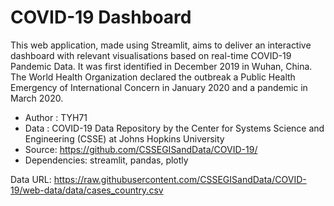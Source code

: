 # COVID-19 Dashboard

This web application, made using Streamlit, aims to deliver an interactive dashboard with relevant visualisations based on real-time COVID-19 Pandemic Data. It was first identified in December 2019 in Wuhan, China. The World Health Organization declared the outbreak a Public Health Emergency of International Concern in January 2020 and a pandemic in March 2020.

- Author : TYH71
- Data : COVID-19 Data Repository by the Center for Systems Science and Engineering (CSSE) at Johns Hopkins University
- Source: https://github.com/CSSEGISandData/COVID-19/
- Dependencies: streamlit, pandas, plotly

Data URL: https://raw.githubusercontent.com/CSSEGISandData/COVID-19/web-data/data/cases_country.csv

